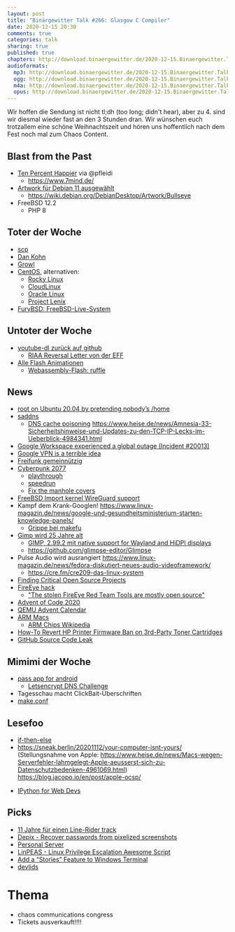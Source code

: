 ```yaml
---
layout: post
title: "Binärgewitter Talk #266: Glasgow C Compiler"
date: 2020-12-15 20:30
comments: true
categories: talk
sharing: true
published: true
chapters: http://download.binaergewitter.de/2020-12-15.Binaergewitter.Talk.266.chapters.txt
audioformats:
  mp3: http://download.binaergewitter.de/2020-12-15.Binaergewitter.Talk.266.mp3
  ogg: http://download.binaergewitter.de/2020-12-15.Binaergewitter.Talk.266.ogg
  m4a: http://download.binaergewitter.de/2020-12-15.Binaergewitter.Talk.266.m4a
  opus: http://download.binaergewitter.de/2020-12-15.Binaergewitter.Talk.266.opus
---
```

Wir hoffen die Sendung ist nicht tl;dh (too long; didn't hear), aber zu 4. sind wir diesmal wieder fast an den 3 Stunden dran.
Wir wünschen euch trotzallem eine schöne Weihnachtszeit und hören uns hoffentlich nach dem Fest noch mal zum Chaos Content.

## Blast from the Past
- [Ten Percent Happier](https://www.tenpercent.com/) via @pfleidi
  * https://www.7mind.de/
- [Artwork für Debian 11 ausgewählt]( https://linuxnews.de/2020/11/artwork-fuer-gnu-linux-debian-11-bullseye-ausgewaehlt/ )
  * https://wiki.debian.org/DebianDesktop/Artwork/Bullseye
- FreeBSD 12.2
  * PHP 8


## Toter der Woche

- [scp]( https://lwn.net/SubscriberLink/835962/2064b65b35d8ee12/ )
- [Dan Kohn]( https://www.linuxfoundation.org/in-memoriam-dan-kohn/ )
- [Growl]( https://www.heise.de/news/Aus-fuer-Growl-Urvater-der-Mitteilungszentrale-wirft-hin-4975595.html )
- [CentOS]( https://centos.rip/ ), alternativen:
  - [Rocky Linux]( https://github.com/hpcng/rocky )
  - [CloudLinux]( https://blog.cloudlinux.com/announcing-open-sourced-community-driven-rhel-fork-by-cloudlinux )
  - [Oracle Linux]( https://www.oracle.com/linux/ )
  - [Project Lenix]( https://www.reddit.com/r/ProjectLenix/ )
- [FuryBSD: FreeBSD-Live-System]( https://www.heise.de/news/FuryBSD-FreeBSD-Live-System-mangels-Unterstuetzung-eingestellt-4950584.html )

## Untoter der Woche
- [youtube-dl zurück auf github]( https://www.engadget.com/github-youtube-dl-aftermath-222301386.html )
  - [RIAA Reversal Letter von der EFF](https://github.com/github/dmca/blob/master/2020/11/2020-11-16-RIAA-reversal-effletter.pdf )
- [Alle Flash Animationen]( https://archive.org/details/softwarelibrary_flash_animation )
  - [Webassembly-Flash: ruffle ]( https://ruffle.rs/ )

## News
- [root on Ubuntu 20.04 by pretending nobody’s /home]( https://securitylab.github.com/research/Ubuntu-gdm3-accountsservice-LPE )
- [saddns](https://www.saddns.net/)
  * [DNS cache poisoning](https://arstechnica.com/information-technology/2020/11/researchers-find-way-to-revive-kaminskys-2008-dns-cache-poisoning-attack/)
https://www.heise.de/news/Amnesia-33-Sicherheitshinweise-und-Updates-zu-den-TCP-IP-Lecks-im-Ueberblick-4984341.html
- [Google Workspace experienced a global outage (Incident #20013)](https://status.cloud.google.com/incident/zall/20013 )
- [Google VPN is a terrible idea]( https://protonvpn.com/blog/google-vpn/ )
- [Freifunk gemeinnützig]( https://www.heise.de/news/Bundestag-Freifunk-wird-jetzt-doch-als-gemeinnuetzig-anerkannt-4984612.html )
- [Cyberpunk 2077](https://www.cyberpunk.net/ch/en/ )
  * [playthrough](https://www.youtube.com/watch?v=U0gHi8bGH3o)
  * [speedrun]( https://www.youtube.com/watch?v=jtMeBV85Wdo )
  * [Fix the manhole covers](https://www.change.org/p/the-cyberpunk-developers-fix-the-manhole-covers-in-cyberpunk-2077 )
- [FreeBSD Import kernel WireGuard support](https://svnweb.freebsd.org/base?view=revision&revision=368163 )
- Kampf dem Krank-Googlen! https://www.linux-magazin.de/news/google-und-gesundheitsministerium-starten-knowledge-panels/
  - [Grippe bei makefu]( https://p.krebsco.de/image/012k0p7 )
- [Gimp wird 25 Jahre alt]( https://www.heise.de/news/Freie-Bildbearbeitung-Gimp-wird-25-Jahre-alt-4961575.html )
  * [GIMP, 2.99.2 mit native support for Wayland and HiDPI displays](https://www.gimp.org/news/2020/11/06/gimp-2-99-2-released/)
  * https://github.com/glimpse-editor/Glimpse
- Pulse Audio wird ausrangiert https://www.linux-magazin.de/news/fedora-diskutiert-neues-audio-videoframework/
  * https://cre.fm/cre209-das-linux-system
- [Finding Critical Open Source Projects]( https://opensource.googleblog.com/2020/12/finding-critical-open-source-projects.html )
- [FireEye hack]( https://eu.usatoday.com/story/tech/2020/12/14/fireeye-solarwinds-hack-breach-cybersecurity-attack/6538645002/ )
  - ["The stolen FireEye Red Team Tools are mostly open source"]( https://labs.bishopfox.com/industry-blog/the-stolen-fireeye-red-team-tools-are-mostly-open-source )
- [Advent of Code 2020]( https://adventofcode.com/ )
- [QEMU Advent Calendar](  )
- [ARM Macs](https://www.heise.de/news/Kein-Thunderbolt-4-keine-neue-Webcam-keine-eGPU-Was-den-ARM-Macs-fehlt-4954109.html )
  * [ARM Chips Wikipedia]( https://de.wikipedia.org/wiki/Arm-Architektur )
- [How-To Revert HP Printer Firmware Ban on 3rd-Party Toner Cartridges]( https://kevin.deldycke.com/2020/11/revert-hp-printer-ban-on-third-party-ink-cartridges/ )
- [GitHub Source Code Leak](https://resynth1943.net/articles/github-source-code-leak/ )


## Mimimi der Woche

- [pass app for android](https://twitter.com/l33tname/status/1337133694776172544 )
  * [Letsencrypt DNS Challenge](https://l33tsource.com/blog/2020/12/12/Letsencrypt-dns-challenge/ )
- Tagesschau macht ClickBait-Überschriften
- [make.conf](https://twitter.com/l33tname/status/1333157106376175623 )

## Lesefoo
* [if-then-else]( https://github.com/ericfischer/if-then-else/blob/master/if-then-else.md )
* https://sneak.berlin/20201112/your-computer-isnt-yours/
(Stellungsnahme von Apple: https://www.heise.de/news/Macs-wegen-Serverfehler-lahmgelegt-Apple-aeusserst-sich-zu-Datenschutzbedenken-4961069.html)
https://blog.jacopo.io/en/post/apple-ocsp/
- [IPython for Web Devs]( https://ipythonbook.com/ )

## Picks
- [11 Jahre für einen Line-Rider track]( https://delu.medium.com/i-spent-11-years-working-on-this-line-rider-track-96742fc0b709 )
- [Depix - Recover passwords from pixelized screenshots]( https://github.com/beurtschipper/Depix )
- [Personal Server]( https://github.com/erebe/personal-server )
- [LinPEAS - Linux Privilege Escalation Awesome Script](https://github.com/carlospolop/privilege-escalation-awesome-scripts-suite/tree/master/linPEAS )
- [Add a “Stories” Feature to Windows Terminal](https://github.com/microsoft/terminal/issues/8441 )
- [devlids](https://devlids.com/ )

# Thema
- chaos communications congress
- Tickets ausverkauft!!!!


